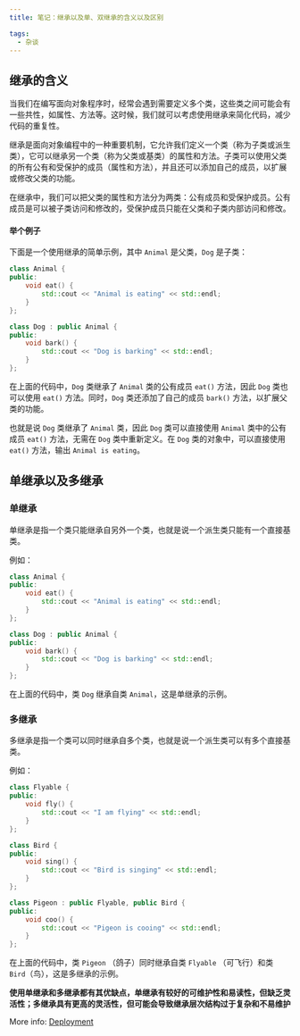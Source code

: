 ```yaml
---
title: 笔记：继承以及单、双继承的含义以及区别

tags:
  - 杂谈
---
```


##  继承的含义

当我们在编写面向对象程序时，经常会遇到需要定义多个类，这些类之间可能会有一些共性，如属性、方法等。这时候，我们就可以考虑使用继承来简化代码，减少代码的重复性。

继承是面向对象编程中的一种重要机制，它允许我们定义一个类（称为子类或派生类），它可以继承另一个类（称为父类或基类）的属性和方法。子类可以使用父类的所有公有和受保护的成员（属性和方法），并且还可以添加自己的成员，以扩展或修改父类的功能。

在继承中，我们可以把父类的属性和方法分为两类：公有成员和受保护成员。公有成员是可以被子类访问和修改的，受保护成员只能在父类和子类内部访问和修改。

#### 举个例子

下面是一个使用继承的简单示例，其中 `Animal` 是父类，`Dog` 是子类：

```c++
class Animal {
public:
    void eat() {
        std::cout << "Animal is eating" << std::endl;
    }
};

class Dog : public Animal {
public:
    void bark() {
        std::cout << "Dog is barking" << std::endl;
    }
};

```

在上面的代码中，`Dog` 类继承了 `Animal` 类的公有成员 `eat()` 方法，因此 `Dog` 类也可以使用 `eat()` 方法。同时，`Dog` 类还添加了自己的成员 `bark()` 方法，以扩展父类的功能。

也就是说 `Dog` 类继承了 `Animal` 类，因此 `Dog` 类可以直接使用 `Animal` 类中的公有成员 `eat()` 方法，无需在 `Dog` 类中重新定义。在 `Dog` 类的对象中，可以直接使用 `eat()` 方法，输出 `Animal is eating`。



## 单继承以及多继承

### 单继承

单继承是指一个类只能继承自另外一个类，也就是说一个派生类只能有一个直接基类。

例如：

```c++
class Animal {
public:
    void eat() {
        std::cout << "Animal is eating" << std::endl;
    }
};

class Dog : public Animal {
public:
    void bark() {
        std::cout << "Dog is barking" << std::endl;
    }
};

```

在上面的代码中，类 `Dog` 继承自类 `Animal`，这是单继承的示例。

### 多继承

多继承是指一个类可以同时继承自多个类，也就是说一个派生类可以有多个直接基类。

例如：

```c++
class Flyable {
public:
    void fly() {
        std::cout << "I am flying" << std::endl;
    }
};

class Bird {
public:
    void sing() {
        std::cout << "Bird is singing" << std::endl;
    }
};

class Pigeon : public Flyable, public Bird {
public:
    void coo() {
        std::cout << "Pigeon is cooing" << std::endl;
    }
};

```

在上面的代码中，类 `Pigeon` （鸽子）同时继承自类 `Flyable` （可飞行）和类 `Bird`（鸟），这是多继承的示例。



**使用单继承和多继承都有其优缺点，单继承有较好的可维护性和易读性，但缺乏灵活性；多继承具有更高的灵活性，但可能会导致继承层次结构过于复杂和不易维护**


More info: [Deployment](https://hexo.io/docs/one-command-deployment.html)

